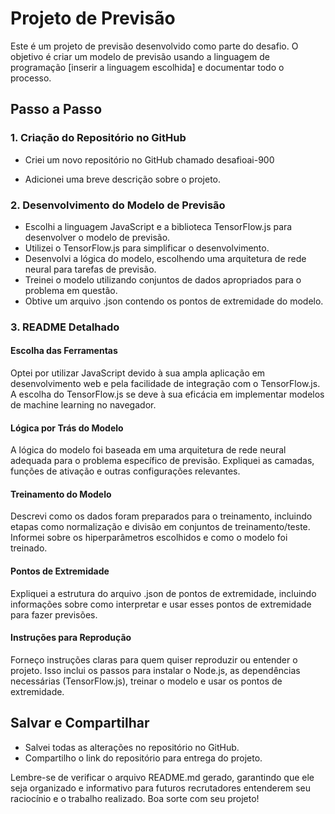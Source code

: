 # Projeto de Previsão

Este é um projeto de previsão desenvolvido como parte do desafio. O objetivo é criar um modelo de previsão usando a linguagem de programação [inserir a linguagem escolhida] e documentar todo o processo.

## Passo a Passo

### 1. Criação do Repositório no GitHub

- Criei um novo repositório no GitHub chamado desafioai-900

- Adicionei uma breve descrição sobre o projeto.

### 2. Desenvolvimento do Modelo de Previsão

- Escolhi a linguagem JavaScript e a biblioteca TensorFlow.js para desenvolver o modelo de previsão.
- Utilizei o TensorFlow.js para simplificar o desenvolvimento.
- Desenvolvi a lógica do modelo, escolhendo uma arquitetura de rede neural para tarefas de previsão.
- Treinei o modelo utilizando conjuntos de dados apropriados para o problema em questão.
- Obtive um arquivo .json contendo os pontos de extremidade do modelo.

### 3. README Detalhado

#### Escolha das Ferramentas

Optei por utilizar JavaScript devido à sua ampla aplicação em desenvolvimento web e pela facilidade de integração com o TensorFlow.js. A escolha do TensorFlow.js se deve à sua eficácia em implementar modelos de machine learning no navegador.

#### Lógica por Trás do Modelo

A lógica do modelo foi baseada em uma arquitetura de rede neural adequada para o problema específico de previsão. Expliquei as camadas, funções de ativação e outras configurações relevantes.

#### Treinamento do Modelo

Descrevi como os dados foram preparados para o treinamento, incluindo etapas como normalização e divisão em conjuntos de treinamento/teste. Informei sobre os hiperparâmetros escolhidos e como o modelo foi treinado.

#### Pontos de Extremidade

Expliquei a estrutura do arquivo .json de pontos de extremidade, incluindo informações sobre como interpretar e usar esses pontos de extremidade para fazer previsões.

#### Instruções para Reprodução

Forneço instruções claras para quem quiser reproduzir ou entender o projeto. Isso inclui os passos para instalar o Node.js, as dependências necessárias (TensorFlow.js), treinar o modelo e usar os pontos de extremidade.

## Salvar e Compartilhar

- Salvei todas as alterações no repositório no GitHub.
- Compartilho o link do repositório para entrega do projeto.

Lembre-se de verificar o arquivo README.md gerado, garantindo que ele seja organizado e informativo para futuros recrutadores entenderem seu raciocínio e o trabalho realizado. Boa sorte com seu projeto!
